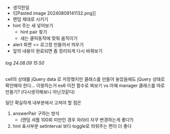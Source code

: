 
- 생각한일
- ![[Pasted image 20240809141132.png]]
- 랜덤 제대로 시키기
- hint 주는 새 넣어보기
	- hint pair 찾기
	- 새는 클릭동작에 맞춰 움직이기
- alert 화면 => 로그창 만들어서 띄우기
- 앞의 내용이 완료되면 좀 정리되게 다시 바꿔보기

###### log 24.08.09 15:50
cell의 상태를 jQuery data 로 저장했지만 클래스를 만들어 놓았음에도 jQuery 상태로 확인해야 한다...
이왕하는거 es6 이전 함수로 짜보기 
vs 아예  manager 클래스를 따로 만들기? (다시생각해보니 아닌것같다)

일단 확실하게 내부분에서 고쳐야 할 점은 
1. answerPair 구하는 방식 
	- (랜덤 셔플 100회 미만인 경우 차라리 자꾸 변경하는게 좋다?)
2. hint 표시부분 setInterval 보다 toggle로 띄워주는 편이 더 좋다